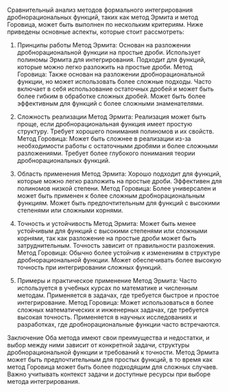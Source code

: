 Сравнительный анализ методов формального интегрирования дробнорациональных функций, таких как метод Эрмита и метод Горовица, может быть выполнен по нескольким критериям. Ниже приведены основные аспекты, которые стоит рассмотреть:

1. Принципы работы
Метод Эрмита:
Основан на разложении дробнорациональной функции на простые дроби.
Использует полиномы Эрмита для интегрирования.
Подходит для функций, которые можно легко разложить на простые дроби.
Метод Горовица:
Также основан на разложении дробнорациональной функции, но может использовать более сложные подходы.
Часто включает в себя использование остаточных дробей и может быть более гибким в обработке сложных дробей.
Может быть более эффективным для функций с более сложными знаменателями.

2. Сложность реализации
Метод Эрмита:
Реализация может быть проще, если дробнорациональная функция имеет простую структуру.
Требует хорошего понимания полиномов и их свойств.
Метод Горовица:
Может быть сложнее в реализации из-за необходимости работы с остаточными дробями и более сложными разложениями.
Требует более глубокого понимания теории дробнорациональных функций.

3. Область применения
Метод Эрмита:
Хорошо подходит для функций, которые можно легко разложить на простые дроби.
Эффективен для полиномов низкой степени.
Метод Горовица:
Более универсален и может быть применен к более сложным дробнорациональным функциям.
Может быть предпочтительным для функций с высокими степенями или сложными корнями.

4. Точность и устойчивость
Метод Эрмита:
Может быть менее устойчивым для функций с высокими степенями или сложными корнями, так как разложение на простые дроби может быть затруднительным.
Точность зависит от правильности разложения.
Метод Горовица:
Обычно более устойчив к изменениям в структуре дробнорациональной функции.
Может обеспечивать более высокую точность при интегрировании сложных функций.

5. Примеры и практическое применение
Метод Эрмита:
Часто используется в учебных курсах по математике и численным методам.
Применяется в задачах, где требуется быстрое и простое интегрирование.
Метод Горовица:
Может использоваться в более сложных математических и инженерных задачах, где требуется высокая точность.
Применяется в научных исследованиях и разработках, где дробнорациональные функции часто встречаются.

Заключение
Оба метода имеют свои преимущества и недостатки, и выбор между ними зависит от конкретной задачи, структуры дробнорациональной функции и требований к точности. Метод Эрмита может быть предпочтительным для простых функций, в то время как метод Горовица может быть более подходящим для сложных случаев. Важно учитывать контекст задачи и доступные ресурсы при выборе метода интегрирования.